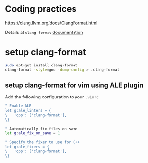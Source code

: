 # Coding practices

https://clang.llvm.org/docs/ClangFormat.html

Details at `clang-format` [documentation](https://clang.llvm.org/docs/ClangFormat.html)

# setup clang-format
```bash
sudo apt-get install clang-format
clang-format -style=gnu -dump-config > .clang-format
```

## setup clang-format for vim using ALE plugin
Add the following configuration to your `.vimrc`
```bash
" Enable ALE
let g:ale_linters = {
\   'cpp': ['clang-format'],
\}

" Automatically fix files on save
let g:ale_fix_on_save = 1

" Specify the fixer to use for C++
let g:ale_fixers = {
\   'cpp': ['clang-format'],
\}
```
